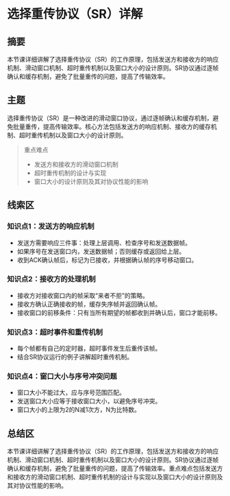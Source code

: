 # 选择重传协议（SR）详解

## 摘要

本节课详细讲解了选择重传协议（SR）的工作原理，包括发送方和接收方的响应机制、滑动窗口机制、超时重传机制以及窗口大小的设计原则。SR协议通过逐帧确认和缓存机制，避免了批量重传的问题，提高了传输效率。

## 主题

选择重传协议（SR）是一种改进的滑动窗口协议，通过逐帧确认和缓存机制，避免批量重传，提高传输效率。核心方法包括发送方的响应机制、接收方的缓存机制、超时重传机制以及窗口大小的设计原则。

> 重点难点
>
> - 发送方和接收方的滑动窗口机制
> - 超时重传机制的设计与实现
> - 窗口大小的设计原则及其对协议性能的影响

## 线索区

### 知识点1：发送方的响应机制
- 发送方需要响应三件事：处理上层调用、检查序号和发送数据帧。
- 如果序号在发送窗口内，发送数据帧；否则缓存或返回给上层。
- 收到ACK确认帧后，标记为已接收，并根据确认帧的序号移动窗口。

### 知识点2：接收方的处理机制
- 接收方对接收窗口内的帧采取“来者不拒”的策略。
- 接收方确认正确接收的帧，缓存失序帧并返回确认帧。
- 接收窗口的前移条件：只有当所有期望的帧都收到并确认后，窗口才能前移。

### 知识点3：超时事件和重传机制
- 每个帧都有自己的定时器，超时事件发生后重传该帧。
- 结合SR协议运行的例子讲解超时重传机制。

### 知识点4：窗口大小与序号冲突问题
- 窗口大小不能过大，应与序号范围匹配。
- 发送窗口大小应等于接收窗口大小，以避免序号冲突。
- 窗口大小的上限为2的N减1次方，N为比特数。

## 总结区

本节课详细讲解了选择重传协议（SR）的工作原理，包括发送方和接收方的响应机制、滑动窗口机制、超时重传机制以及窗口大小的设计原则。SR协议通过逐帧确认和缓存机制，避免了批量重传的问题，提高了传输效率。重点难点包括发送方和接收方的滑动窗口机制、超时重传机制的设计与实现以及窗口大小的设计原则及其对协议性能的影响。